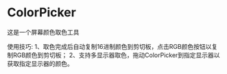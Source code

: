 # ColorPicker
这是一个屏幕颜色取色工具

使用技巧: 
1、取色完成后自动复制16进制颜色到剪切板，点击RGB颜色按钮以复制RGB颜色到剪切板；
2、支持多显示器取色，拖动ColorPicker到指定显示器以获取指定显示器的颜色。
